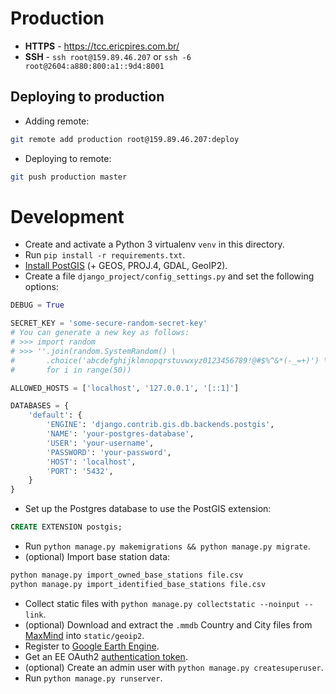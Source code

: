 # Production

* **HTTPS** - https://tcc.ericpires.com.br/
* **SSH** - `ssh root@159.89.46.207` or `ssh -6 root@2604:a880:800:a1::9d4:8001`

## Deploying to production

* Adding remote:
```sh
git remote add production root@159.89.46.207:deploy
```

* Deploying to remote:
```sh
git push production master
```

# Development

* Create and activate a Python 3 virtualenv `venv` in this directory.
* Run `pip install -r requirements.txt`.
* [Install PostGIS](https://postgis.net/install/) (+ GEOS, PROJ.4, GDAL, GeoIP2).
* Create a file `django_project/config_settings.py` and set the following options:
```python
DEBUG = True

SECRET_KEY = 'some-secure-random-secret-key'
# You can generate a new key as follows:
# >>> import random
# >>> ''.join(random.SystemRandom() \
#       .choice('abcdefghijklmnopqrstuvwxyz0123456789!@#$%^&*(-_=+)') \
#       for i in range(50))

ALLOWED_HOSTS = ['localhost', '127.0.0.1', '[::1]']

DATABASES = {
    'default': {
        'ENGINE': 'django.contrib.gis.db.backends.postgis',
        'NAME': 'your-postgres-database',
        'USER': 'your-username',
        'PASSWORD': 'your-password',
        'HOST': 'localhost',
        'PORT': '5432',
    }
}
```
* Set up the Postgres database to use the PostGIS extension:
```sql
CREATE EXTENSION postgis;
```
* Run `python manage.py makemigrations && python manage.py migrate`.
* (optional) Import base station data:
```sh
python manage.py import_owned_base_stations file.csv
python manage.py import_identified_base_stations file.csv
```
* Collect static files with `python manage.py collectstatic --noinput --link`.
* (optional) Download and extract the `.mmdb` Country and City files from [MaxMind](https://dev.maxmind.com/geoip/geoip2/geolite2/) into `static/geoip2`.
* Register to [Google Earth Engine](https://signup.earthengine.google.com/).
* Get an EE OAuth2 [authentication token](https://developers.google.com/earth-engine/python_install_manual#setting-up-authentication-credentials).
* (optional) Create an admin user with `python manage.py createsuperuser`.
* Run `python manage.py runserver`.
